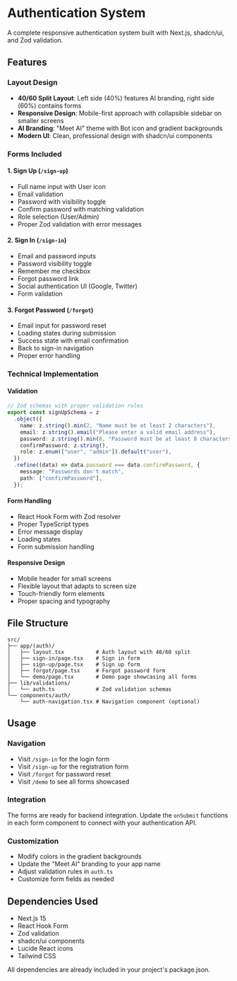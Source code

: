 # Authentication System

A complete responsive authentication system built with Next.js, shadcn/ui, and Zod validation.

## Features

### Layout Design

- **40/60 Split Layout**: Left side (40%) features AI branding, right side (60%) contains forms
- **Responsive Design**: Mobile-first approach with collapsible sidebar on smaller screens
- **AI Branding**: "Meet AI" theme with Bot icon and gradient backgrounds
- **Modern UI**: Clean, professional design with shadcn/ui components

### Forms Included

#### 1. Sign Up (`/sign-up`)

- Full name input with User icon
- Email validation
- Password with visibility toggle
- Confirm password with matching validation
- Role selection (User/Admin)
- Proper Zod validation with error messages

#### 2. Sign In (`/sign-in`)

- Email and password inputs
- Password visibility toggle
- Remember me checkbox
- Forgot password link
- Social authentication UI (Google, Twitter)
- Form validation

#### 3. Forgot Password (`/forgot`)

- Email input for password reset
- Loading states during submission
- Success state with email confirmation
- Back to sign-in navigation
- Proper error handling

### Technical Implementation

#### Validation

```typescript
// Zod schemas with proper validation rules
export const signUpSchema = z
  .object({
    name: z.string().min(2, "Name must be at least 2 characters"),
    email: z.string().email("Please enter a valid email address"),
    password: z.string().min(8, "Password must be at least 8 characters"),
    confirmPassword: z.string(),
    role: z.enum(["user", "admin"]).default("user"),
  })
  .refine((data) => data.password === data.confirmPassword, {
    message: "Passwords don't match",
    path: ["confirmPassword"],
  });
```

#### Form Handling

- React Hook Form with Zod resolver
- Proper TypeScript types
- Error message display
- Loading states
- Form submission handling

#### Responsive Design

- Mobile header for small screens
- Flexible layout that adapts to screen size
- Touch-friendly form elements
- Proper spacing and typography

## File Structure

```
src/
├── app/(auth)/
│   ├── layout.tsx          # Auth layout with 40/60 split
│   ├── sign-in/page.tsx    # Sign in form
│   ├── sign-up/page.tsx    # Sign up form
│   ├── forgot/page.tsx     # Forgot password form
│   └── demo/page.tsx       # Demo page showcasing all forms
├── lib/validations/
│   └── auth.ts             # Zod validation schemas
└── components/auth/
    └── auth-navigation.tsx # Navigation component (optional)
```

## Usage

### Navigation

- Visit `/sign-in` for the login form
- Visit `/sign-up` for the registration form
- Visit `/forgot` for password reset
- Visit `/demo` to see all forms showcased

### Integration

The forms are ready for backend integration. Update the `onSubmit` functions in each form component to connect with your authentication API.

### Customization

- Modify colors in the gradient backgrounds
- Update the "Meet AI" branding to your app name
- Adjust validation rules in `auth.ts`
- Customize form fields as needed

## Dependencies Used

- Next.js 15
- React Hook Form
- Zod validation
- shadcn/ui components
- Lucide React icons
- Tailwind CSS

All dependencies are already included in your project's package.json.
